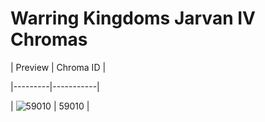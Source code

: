 # Warring Kingdoms Jarvan IV Chromas


| Preview | Chroma ID |

|---------|-----------|

| ![59010](https://raw.communitydragon.org/latest/plugins/rcp-be-lol-game-data/global/default/v1/champion-chroma-images/59/59010.png) | 59010 |